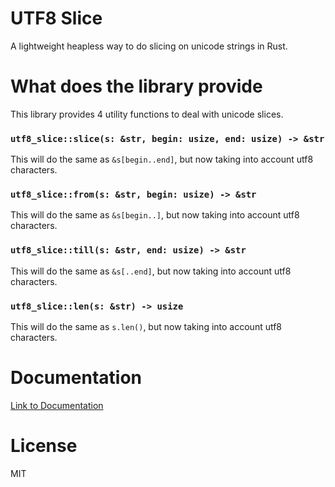 # UTF8 Slice
A lightweight heapless way to do slicing on unicode strings in Rust.

# What does the library provide
This library provides 4 utility functions to deal with unicode slices.

### `utf8_slice::slice(s: &str, begin: usize, end: usize) -> &str`
This will do the same as `&s[begin..end]`, but now taking into account utf8 characters.

### `utf8_slice::from(s: &str, begin: usize) -> &str`
This will do the same as `&s[begin..]`, but now taking into account utf8 characters.

### `utf8_slice::till(s: &str, end: usize) -> &str`
This will do the same as `&s[..end]`, but now taking into account utf8 characters.

### `utf8_slice::len(s: &str) -> usize`
This will do the same as `s.len()`, but now taking into account utf8 characters.

# Documentation
[Link to Documentation](https://docs.rs/utf8_slice/1.0.0/utf8_slice/)

# License
MIT
